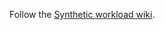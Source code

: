 Follow the [Synthetic workload wiki](https://github.com/dbtuneai/synthetic_workload/wiki/Synthetic-workload-guide).
